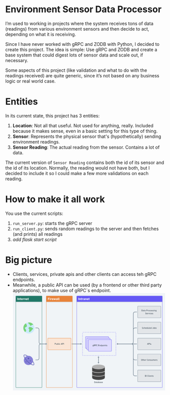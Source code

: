 # Environment Sensor Data Processor
I’m used to working in projects where the system receives tons of data (readings) from various environment sensors and 
then decide to act, depending on what it is receiving.

Since I have never worked with gRPC and ZODB with Python, I decided to create this project.
The idea is simple: Use gRPC and ZODB and create a base system that could digest lots of sensor data and scale out,
if necessary.

Some aspects of this project (like validation and what to do with the readings received) are quite generic,
since it’s not based on any business logic or real world case.


# Entities
In its current state, this project has 3 entities:
1. **Location**: Not all that useful. Not used for anything, really. Included because it makes sense, even in a basic setting for this type of thing.
2. **Sensor**: Represents the physical sensor that's (hypothetically) sending environment readings.
3. **Sensor Reading**: The actual reading from the sensor. Contains a lot of data.

The current version of `Sensor Reading` contains both the id of its sensor and the id of its location. Normally, the 
reading would not have both, but I decided to include it so I could make a few more validations on each reading.


# How to make it all work
You use the current scripts:
1. `run_server.py`: starts the gRPC server
2. `run_client.py`: sends random readings to the server and then fetches (and prints) all readings
3. _add flask start script_


# Big picture
- Clients, services, private apis and other clients can access teh gRPC endpoints.
- Meanwhile, a public API can be used (by a frontend or other third party applications), to make use of gRPC`s endpoint.  
![Simplified big picture of this project](schema_envisdp_v1simple.png)